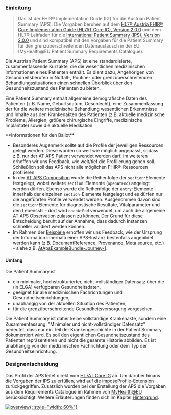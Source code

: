 ### Einleitung

> Das ist der FHIR® Implementation Guide (IG) für die Austrian Patient Summary (APS). Die Vorgaben beruhen auf dem [HL7® Austria FHIR® Core Implementation Guide (HL7AT Core IG), Version 2.0.0](https://fhir.hl7.at/HL7-AT-FHIR-Core-R5/2.0.0/) und dem HL7® Leitfaden für die [International Patient Summary (IPS), Version 2.0.0](https://build.fhir.org/ig/HL7/fhir-ips/) und sind kompatibel mit den Vorgaben für die Patient Summary für den grenzüberschreitenden Datenaustausch in der EU (MyHealth@EU Patient Summary Requirements Catalogue).

Die Austrian Patient Summary (APS) ist eine standardisierte, zusammenfassende Kurzakte, die die wesentlichen medizinischen Informationen eines Patienten enthält. Es dient dazu, Angehörigen von Gesundheitsberufen in Notfall-, Routine- oder grenzüberschreitenden Behandlungssituationen einen schnellen Überblick über den Gesundheitszustand des Patienten zu bieten.

Eine Patient Summary enthält allgemeine demografische Daten des Patienten (z.B. Name, Geburtsdatum, Geschlecht), eine Zusammenfassung der für die weitere medizinische Behandlung wesentlichen Erkenntnisse und Inhalte aus den Krankenakten des Patienten (z.B. aktuelle medizinische Probleme, Allergien, größere chirurgische Eingriffe, medizinische Implantate) sowie die aktuelle Medikation.

<div class="note-to-balloters" markdown="1">
**Informationen für den Ballot**

- Besonderes Augenmerk sollte auf die Profile der jeweiligen Ressourcen gelegt werden. Diese wurden so weit wie möglich angepasst, sodass z.B. nur der [AT APS Patient](StructureDefinition-at-aps-patient.html) verwendet werden darf. Im weiteren erhoffen wir uns Feedback, wie weit/tief die Profilierung gehen soll. Schließlich soll das APS nicht alle möglichen FHIR®-Ressourcen profilieren.
- In der [AT APS Composition](StructureDefinition-at-aps-composition.html) wurde die Reihenfolge der `section`-Elemente festgelegt, wobei weitere `section`-Elemente (`openAtEnd`) angelegt werden dürfen. Ebenso wurde die Reihenfolge der `entry`-Elemente innerhalb der einzelnen `section`-Elemente festgelegt und es dürfen nur die angeführten Profile verwendet werden. Ausgenommen davon sind die `section`-Elemente für diagnostische Resultate, Vitalparameter und den Lebensstil - dort wird `openAtEnd` verwendet, um auch die allgemeine AT APS Observation zulassen zu können. Der Grund für diese Entscheidung beruht auf der Annahme, dass dadurch Instanzen schneller validiert werden können.
- Im Rahmen der [Beispiele](artifacts.html#example-example-instances) erhoffen wir uns Feedback, wie der Ursprung der Information innerhalb einer APS-Instanz bestenfalls abgebildet werden kann (z.B. DocumentReference, Provenance, Meta.source, etc.) - siehe z.B. [AtApsExampleBundle-Journey-1](Bundle-AtApsExampleBundle-Journey-1.html).
</div>

#### Umfang

Die Patient Summary ist
- ein minimaler, hochstrukturierter, nicht-vollständiger Datensatz über die (in ELGA) verfügbaren Gesundheitsdaten,
- geeignet für alle medizinischen Fachrichtungen und Gesundheitseinrichtungen,
- unabhängig von der aktuellen Situation des Patienten,
- für die grenzüberschreitende Gesundheitsversorgung vorgesehen.

Die Patient Summary ist daher keine vollständige Krankenakte, sondern eine Zusammenfassung. "Minimaler und nicht-vollständiger Datensatz" bedeutet, dass nur ein Teil der Krankengeschichte in der Patient Summary dokumentiert wird. Es soll den eigentlichen Gesundheitszustand des Patienten repräsentieren und nicht die gesamte Historie abbilden. Es ist unabhängig von der medizinischen Fachrichtung oder dem Typ der Gesundheitseinrichtung.

### Designentscheidung

Das Profil der APS leitet direkt vom [HL7AT Core IG](https://fhir.hl7.at/HL7-AT-FHIR-Core-R5/2.0.0/) ab. Um darüber hinaus die Vorgaben der IPS zu erfüllen, wird auf die [imposeProfile-Extension](https://hl7.org/fhir/extensions/StructureDefinition-structuredefinition-imposeProfile.html) zurückgegriffen. Zusätzlich wurden bei der Erstellung der APS die Vorgaben aus dem Requirements Catalogue im Rahmen von [MyHealth@EU](https://health.ec.europa.eu/ehealth-digital-health-and-care/digital-health-and-care/electronic-cross-border-health-services_en) berücksichtigt. Weitere Erläuterungen finden sich im Kapitel [Hintergrund](background.html).

[![overview](austrian-ips-context.drawio.png){: style="width: 60%"}](austrian-ips-context.drawio.png)
